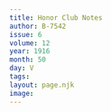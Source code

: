 ```yaml
---
title: Honor Club Notes
author: B-7542
issue: 6
volume: 12
year: 1916
month: 50
day: V
tags:
layout: page.njk
image:
---
```





